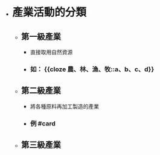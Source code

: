 - # 產業活動的分類
	- ## 第一級產業
		- 直接取用自然資源
		- ### 如： {{cloze 農、林、漁、牧::a、b、c、d}}
	- ## 第二級產業
		- 將各種原料再加工製造的產業
		- ### 例 #card
	- ## 第三級產業